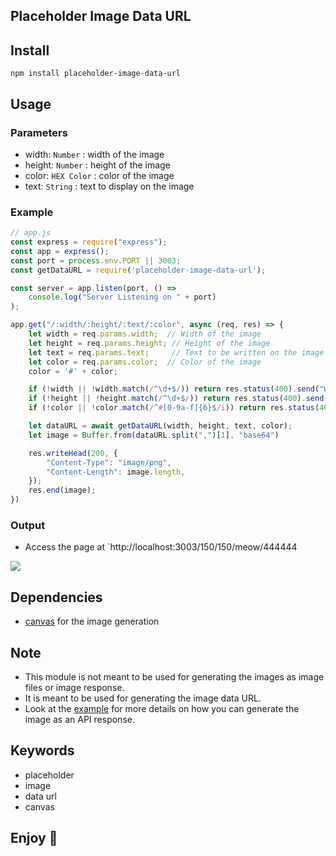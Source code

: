 ## Placeholder Image Data URL

## Install
`npm install placeholder-image-data-url`


## Usage

### Parameters
- width: `Number` : width of the image
- height: `Number` : height of the image
- color: `HEX Color` : color of the image
- text: `String` : text to display on the image

### Example
```js
// app.js
const express = require("express");
const app = express();
const port = process.env.PORT || 3003;
const getDataURL = require('placeholder-image-data-url');

const server = app.listen(port, () =>
	console.log("Server Listening on " + port)
);

app.get("/:width/:height/:text/:color", async (req, res) => {
    let width = req.params.width;  // Width of the image
    let height = req.params.height; // Height of the image
    let text = req.params.text;     // Text to be written on the image
    let color = req.params.color;  // Color of the image
    color = '#' + color;

    if (!width || !width.match(/^\d+$/)) return res.status(400).send("Width must be a number");
    if (!height || !height.match(/^\d+$/)) return res.status(400).send("Height must be a number");
    if (!color || !color.match(/^#[0-9a-f]{6}$/i)) return res.status(400).send("Color must be a hex color");

    let dataURL = await getDataURL(width, height, text, color);
    let image = Buffer.from(dataURL.split(",")[1], "base64")

    res.writeHead(200, {
        "Content-Type": "image/png",
        "Content-Length": image.length,
    });
    res.end(image);
})
```

### Output

- Access the page at `http://localhost:3003/150/150/meow/444444

![](https://raw.githubusercontent.com/tharunoptimus/placeholder-image-data-url/main/output.png)

## Dependencies
- [canvas](https://www.npmjs.com/package/canvas) for the image generation

## Note
- This module is not meant to be used for generating the images as image files or image response. 
- It is meant to be used for generating the image data URL.
- Look at the [example](#example) for more details on how you can generate the image as an API response.

## Keywords
- placeholder
- image
- data url
- canvas

## Enjoy 🎉
